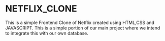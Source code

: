 # NETFLIX_CLONE

This is a simple Frontend Clone of Netflix created using HTML,CSS and JAVASCRIPT. This is a simple portion of our main project where we intend to integrate
this with our own database.
